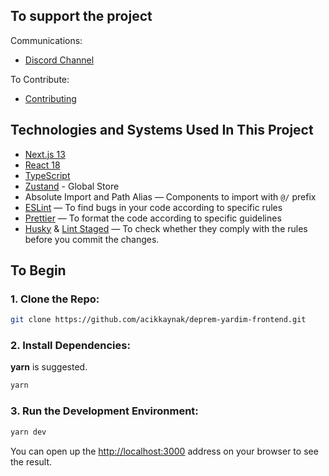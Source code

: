 ## To support the project

Communications:

- [Discord Channel](https://discord.gg/itdepremyardim)

To Contribute:

- [Contributing](CONTRIBUTING.md)

## Technologies and Systems Used In This Project

- [Next.js 13](https://github.com/vercel/next.js/)
- [React 18](https://github.com/facebook/react)
- [TypeScript](https://github.com/microsoft/TypeScript)
- [Zustand](https://github.com/pmndrs/zustand/) - Global Store
- Absolute Import and Path Alias — Components to import with `@/` prefix
- [ESLint](https://github.com/eslint/eslint) — To find bugs in your code according to specific rules
- [Prettier](https://github.com/prettier/prettier) — To format the code according to specific guidelines
- [Husky](https://github.com/typicode/husky) & [Lint Staged](https://github.com/okonet/lint-staged) — To check whether they comply with the rules before you commit the changes.

## To Begin

### 1. Clone the Repo:

```bash
git clone https://github.com/acikkaynak/deprem-yardim-frontend.git
```

### 2. Install Dependencies:

**yarn** is suggested.

```bash
yarn
```

### 3. Run the Development Environment:

```bash
yarn dev
```

You can open up the [http://localhost:3000](http://localhost:3000) address on your browser to see the result.
